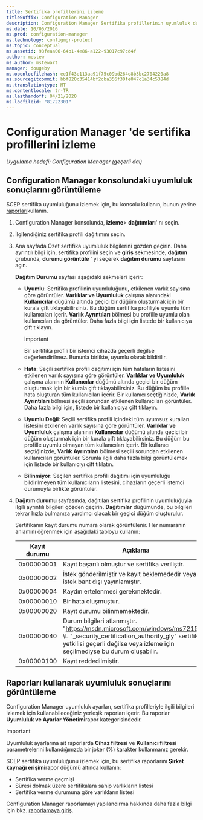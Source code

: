 ```yaml
---
title: Sertifika profillerini izleme
titleSuffix: Configuration Manager
description: Configuration Manager Sertifika profillerinin uyumluluk durumunu izlemeyi öğrenin.
ms.date: 10/06/2016
ms.prod: configuration-manager
ms.technology: configmgr-protect
ms.topic: conceptual
ms.assetid: 98feaa06-64b1-4e86-a122-93017c97cd4f
author: mestew
ms.author: mstewart
manager: dougeby
ms.openlocfilehash: ee1f43e113aa91f75c09bd264e8b3bc2704220a8
ms.sourcegitcommit: bbf820c35414bf2cba356f30fe047c1a34c5384d
ms.translationtype: MT
ms.contentlocale: tr-TR
ms.lasthandoff: 04/21/2020
ms.locfileid: "81722301"
---
```

# <a name="how-to-monitor-certificate-profiles-in-configuration-manager"></a>Configuration Manager 'de sertifika profillerini izleme

*Uygulama hedefi: Configuration Manager (geçerli dal)*


##  <a name="view-compliance-results-in-the-configuration-manager-console"></a>Configuration Manager konsolundaki uyumluluk sonuçlarını görüntüleme  

SCEP sertifika uyumluluğunu izlemek için, bu konsolu kullanın, bunun yerine [raporları](#view-compliance-results-by-using-reports)kullanın. 

1. Configuration Manager konsolunda, **izleme**>  **dağıtımları**' nı seçin.  

2. İlgilendiğiniz sertifika profili dağıtımını seçin.  

3. Ana sayfada Özet sertifika uyumluluk bilgilerini gözden geçirin. Daha ayrıntılı bilgi için, sertifika profilini seçin ve **giriş** sekmesinde, **dağıtım** grubunda, **durumu görüntüle** ' yi seçerek **dağıtım durumu** sayfasını açın.  

    **Dağıtım Durumu** sayfası aşağıdaki sekmeleri içerir:  

   -   **Uyumlu**: Sertifika profilinin uyumluluğunu, etkilenen varlık sayısına göre görüntüler. **Varlıklar ve Uyumluluk** çalışma alanındaki **Kullanıcılar** düğümü altında geçici bir düğüm oluşturmak için bir kurala çift tıklayabilirsiniz. Bu düğüm sertifika profiliyle uyumlu tüm kullanıcıları içerir. **Varlık Ayrıntıları** bölmesi bu profille uyumlu olan kullanıcıları da görüntüler. Daha fazla bilgi için listede bir kullanıcıya çift tıklayın.  

       > [!IMPORTANT]  
       >  Bir sertifika profili bir istemci cihazda geçerli değilse değerlendirilmez. Bununla birlikte, uyumlu olarak bildirilir.  

   -   **Hata**: Seçili sertifika profili dağıtımı için tüm hataların listesini etkilenen varlık sayısına göre görüntüler. **Varlıklar ve Uyumluluk** çalışma alanının **Kullanıcılar** düğümü altında geçici bir düğüm oluşturmak için bir kurala çift tıklayabilirsiniz. Bu düğüm bu profille hata oluşturan tüm kullanıcıları içerir. Bir kullanıcı seçtiğinizde, **Varlık Ayrıntıları** bölmesi seçili sorundan etkilenen kullanıcıları görüntüler. Daha fazla bilgi için, listede bir kullanıcıya çift tıklayın.  

   -   **Uyumlu Değil**: Seçili sertifika profili içindeki tüm uyumsuz kuralları listesini etkilenen varlık sayısına göre görüntüler. **Varlıklar ve Uyumluluk** çalışma alanının **Kullanıcılar** düğümü altında geçici bir düğüm oluşturmak için bir kurala çift tıklayabilirsiniz. Bu düğüm bu profille uyumlu olmayan tüm kullanıcıları içerir. Bir kullanıcı seçtiğinizde, **Varlık Ayrıntıları** bölmesi seçili sorundan etkilenen kullanıcıları görüntüler. Sorunla ilgili daha fazla bilgi görüntülemek için listede bir kullanıcıyı çift tıklatın.  

   -   **Bilinmiyor**: Seçilen sertifika profili dağıtımı için uyumluluğu bildirilmeyen tüm kullanıcıların listesini, cihazların geçerli istemci durumuyla birlikte görüntüler.  

4. **Dağıtım durumu** sayfasında, dağıtılan sertifika profilinin uyumluluğuyla ilgili ayrıntılı bilgileri gözden geçirin. **Dağıtımlar** düğümünde, bu bilgileri tekrar hızla bulmanıza yardımcı olacak bir geçici düğüm oluşturulur.  

    Sertifikanın kayıt durumu numara olarak görüntülenir. Her numaranın anlamını öğrenmek için aşağıdaki tabloyu kullanın:  


   | Kayıt durumu |                                                                                                                   Açıklama                                                                                                                   |
   |-------------------|-------------------------------------------------------------------------------------------------------------------------------------------------------------------------------------------------------------------------------------------------|
   |    0x00000001     |                                                                                         Kayıt başarılı olmuştur ve sertifika veriliştir.                                                                                          |
   |    0x00000002     |                                                                    İstek gönderilmiştir ve kayıt beklemededir veya istek bant dışı yayınlamıştır.                                                                    |
   |    0x00000004     |                                                                                                          Kaydın ertelenmesi gerekmektedir.                                                                                                           |
   |    0x00000010     |                                                                                                               Bir hata oluşmuştur.                                                                                                                |
   |    0x00000020     |                                                                                                        Kayıt durumu bilinmemektedir.                                                                                                        |
   |    0x00000040     | Durum bilgileri atlanmıştır. "<https://msdn.microsoft.com/windows/ms721572>" \L "_security_certification_authority_gly" sertifika yetkilisi geçerli değilse veya izleme için seçilmediyse bu durum oluşabilir. |
   |    0x00000100     |                                                                                                           Kayıt reddedilmiştir.                                                                                                           |

##  <a name="view-compliance-results-by-using-reports"></a>Raporları kullanarak uyumluluk sonuçlarını görüntüleme

Configuration Manager uyumluluk ayarları, sertifika profilleriyle ilgili bilgileri izlemek için kullanabileceğiniz yerleşik raporları içerir. Bu raporlar **Uyumluluk ve Ayarlar Yönetimi**rapor kategorisindedir.  

> [!IMPORTANT]  
>  Uyumluluk ayarlarına ait raporlarda **Cihaz filtresi** ve **Kullanıcı filtresi** parametrelerini kullandığınızda bir joker (%) karakter kullanmanız gerekir.  

SCEP sertifika uyumluluğunu izlemek için, bu sertifika raporlarını **Şirket kaynağı erişimi**rapor düğümü altında kullanın:  

-   Sertifika verme geçmişi  
-   Süresi dolmak üzere sertifikalara sahip varlıkların listesi  
-   Sertifika verme durumuna göre varlıkların listesi  



 Configuration Manager raporlamayı yapılandırma hakkında daha fazla bilgi için bkz. [raporlamaya giriş](../../core/servers/manage/introduction-to-reporting.md).  
